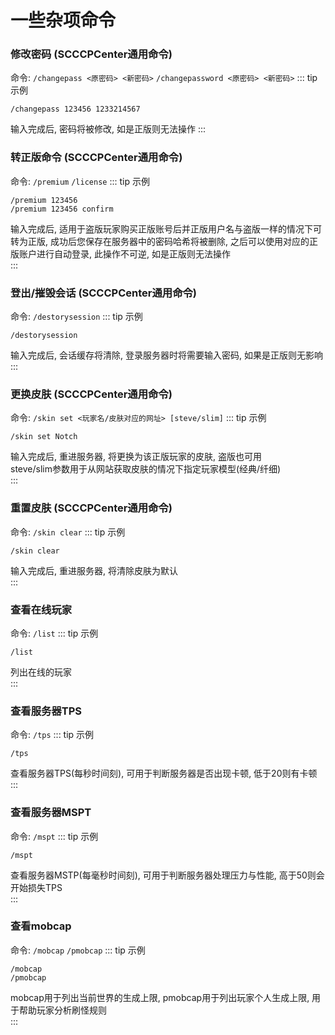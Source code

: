 # 一些杂项命令
### 修改密码 (SCCCPCenter通用命令)
命令: `/changepass <原密码> <新密码>` `/changepassword <原密码> <新密码>` 
::: tip 示例
```
/changepass 123456 1233214567
```
输入完成后, 密码将被修改, 如是正版则无法操作
:::  
### 转正版命令 (SCCCPCenter通用命令)
命令: `/premium` `/license` 
::: tip 示例
```
/premium 123456
/premium 123456 confirm
```
输入完成后, 适用于盗版玩家购买正版账号后并正版用户名与盗版一样的情况下可转为正版, 成功后您保存在服务器中的密码哈希将被删除, 之后可以使用对应的正版账户进行自动登录, 此操作不可逆, 如是正版则无法操作  
:::  
### 登出/摧毁会话 (SCCCPCenter通用命令)
命令: `/destorysession` 
::: tip 示例
```
/destorysession
```
输入完成后, 会话缓存将清除, 登录服务器时将需要输入密码, 如果是正版则无影响  
:::  
### 更换皮肤 (SCCCPCenter通用命令)
命令: `/skin set <玩家名/皮肤对应的网址> [steve/slim]`
::: tip 示例
```
/skin set Notch
```
输入完成后, 重进服务器, 将更换为该正版玩家的皮肤, 盗版也可用  
steve/slim参数用于从网站获取皮肤的情况下指定玩家模型(经典/纤细)  
:::  
### 重置皮肤 (SCCCPCenter通用命令)
命令: `/skin clear`
::: tip 示例
```
/skin clear
```
输入完成后, 重进服务器, 将清除皮肤为默认  
:::  
### 查看在线玩家
命令: `/list` 
::: tip 示例
```
/list
```
列出在线的玩家  
:::  
### 查看服务器TPS
命令: `/tps` 
::: tip 示例
```
/tps
```
查看服务器TPS(每秒时间刻), 可用于判断服务器是否出现卡顿, 低于20则有卡顿  
:::  
### 查看服务器MSPT
命令: `/mspt` 
::: tip 示例
```
/mspt
```
查看服务器MSTP(每毫秒时间刻), 可用于判断服务器处理压力与性能, 高于50则会开始损失TPS  
:::  
### 查看mobcap
命令: `/mobcap` `/pmobcap` 
::: tip 示例
```
/mobcap
/pmobcap
```
mobcap用于列出当前世界的生成上限, pmobcap用于列出玩家个人生成上限, 用于帮助玩家分析刷怪规则  
:::  